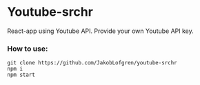# Youtube-srchr

React-app using Youtube API. Provide your own Youtube API key.

### How to use:
    git clone https://github.com/JakobLofgren/youtube-srchr
    npm i
    npm start